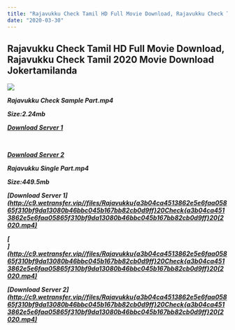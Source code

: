 ```yaml
---
title: "Rajavukku Check Tamil HD Full Movie Download, Rajavukku Check Tamil 2020 Movie Download Jokertamilanda"
date: "2020-03-30"
---
```


## Rajavukku Check Tamil HD Full Movie Download, Rajavukku Check Tamil 2020 Movie Download Jokertamilanda

![](https://images.moviebuff.com/38d4890d-cbb5-4c85-bd5b-d7f8f6b48aac?w=1000)

**_Rajavukku Check Sample Part.mp4_**

**_Size:2.24mb_**

**_[Download Server 1](http://c1.wetransfer.vip/files/Tamil{a3b04ca4513862e5e6faa05865f310bf9da13080b46bbc045b167bb82cb0d9ff}20Movies/Tamil{a3b04ca4513862e5e6faa05865f310bf9da13080b46bbc045b167bb82cb0d9ff}202020{a3b04ca4513862e5e6faa05865f310bf9da13080b46bbc045b167bb82cb0d9ff}20Movies/Rajavukku{a3b04ca4513862e5e6faa05865f310bf9da13080b46bbc045b167bb82cb0d9ff}20Check{a3b04ca4513862e5e6faa05865f310bf9da13080b46bbc045b167bb82cb0d9ff}20(2020){a3b04ca4513862e5e6faa05865f310bf9da13080b46bbc045b167bb82cb0d9ff}20/Rajavukku{a3b04ca4513862e5e6faa05865f310bf9da13080b46bbc045b167bb82cb0d9ff}20Check{a3b04ca4513862e5e6faa05865f310bf9da13080b46bbc045b167bb82cb0d9ff}20(2020){a3b04ca4513862e5e6faa05865f310bf9da13080b46bbc045b167bb82cb0d9ff}20Proper{a3b04ca4513862e5e6faa05865f310bf9da13080b46bbc045b167bb82cb0d9ff}20HDRip/Rajavukku{a3b04ca4513862e5e6faa05865f310bf9da13080b46bbc045b167bb82cb0d9ff}20Check{a3b04ca4513862e5e6faa05865f310bf9da13080b46bbc045b167bb82cb0d9ff}20(2020){a3b04ca4513862e5e6faa05865f310bf9da13080b46bbc045b167bb82cb0d9ff}20Sample{a3b04ca4513862e5e6faa05865f310bf9da13080b46bbc045b167bb82cb0d9ff}20(640x360).mp4)_**

**_[  
](http://c1.wetransfer.vip/files/Tamil{a3b04ca4513862e5e6faa05865f310bf9da13080b46bbc045b167bb82cb0d9ff}20Movies/Tamil{a3b04ca4513862e5e6faa05865f310bf9da13080b46bbc045b167bb82cb0d9ff}202020{a3b04ca4513862e5e6faa05865f310bf9da13080b46bbc045b167bb82cb0d9ff}20Movies/Rajavukku{a3b04ca4513862e5e6faa05865f310bf9da13080b46bbc045b167bb82cb0d9ff}20Check{a3b04ca4513862e5e6faa05865f310bf9da13080b46bbc045b167bb82cb0d9ff}20(2020){a3b04ca4513862e5e6faa05865f310bf9da13080b46bbc045b167bb82cb0d9ff}20/Rajavukku{a3b04ca4513862e5e6faa05865f310bf9da13080b46bbc045b167bb82cb0d9ff}20Check{a3b04ca4513862e5e6faa05865f310bf9da13080b46bbc045b167bb82cb0d9ff}20(2020){a3b04ca4513862e5e6faa05865f310bf9da13080b46bbc045b167bb82cb0d9ff}20Proper{a3b04ca4513862e5e6faa05865f310bf9da13080b46bbc045b167bb82cb0d9ff}20HDRip/Rajavukku{a3b04ca4513862e5e6faa05865f310bf9da13080b46bbc045b167bb82cb0d9ff}20Check{a3b04ca4513862e5e6faa05865f310bf9da13080b46bbc045b167bb82cb0d9ff}20(2020){a3b04ca4513862e5e6faa05865f310bf9da13080b46bbc045b167bb82cb0d9ff}20Sample{a3b04ca4513862e5e6faa05865f310bf9da13080b46bbc045b167bb82cb0d9ff}20(640x360).mp4)_**

**_[Download Server 2](http://c1.wetransfer.vip/files/Tamil{a3b04ca4513862e5e6faa05865f310bf9da13080b46bbc045b167bb82cb0d9ff}20Movies/Tamil{a3b04ca4513862e5e6faa05865f310bf9da13080b46bbc045b167bb82cb0d9ff}202020{a3b04ca4513862e5e6faa05865f310bf9da13080b46bbc045b167bb82cb0d9ff}20Movies/Rajavukku{a3b04ca4513862e5e6faa05865f310bf9da13080b46bbc045b167bb82cb0d9ff}20Check{a3b04ca4513862e5e6faa05865f310bf9da13080b46bbc045b167bb82cb0d9ff}20(2020){a3b04ca4513862e5e6faa05865f310bf9da13080b46bbc045b167bb82cb0d9ff}20/Rajavukku{a3b04ca4513862e5e6faa05865f310bf9da13080b46bbc045b167bb82cb0d9ff}20Check{a3b04ca4513862e5e6faa05865f310bf9da13080b46bbc045b167bb82cb0d9ff}20(2020){a3b04ca4513862e5e6faa05865f310bf9da13080b46bbc045b167bb82cb0d9ff}20Proper{a3b04ca4513862e5e6faa05865f310bf9da13080b46bbc045b167bb82cb0d9ff}20HDRip/Rajavukku{a3b04ca4513862e5e6faa05865f310bf9da13080b46bbc045b167bb82cb0d9ff}20Check{a3b04ca4513862e5e6faa05865f310bf9da13080b46bbc045b167bb82cb0d9ff}20(2020){a3b04ca4513862e5e6faa05865f310bf9da13080b46bbc045b167bb82cb0d9ff}20Sample{a3b04ca4513862e5e6faa05865f310bf9da13080b46bbc045b167bb82cb0d9ff}20(640x360).mp4)_**

**_Rajavukku Single Part.mp4_**

**_Size:449.5mb_**

**_[Download Server 1](http://c9.wetransfer.vip//files/Rajavukku{a3b04ca4513862e5e6faa05865f310bf9da13080b46bbc045b167bb82cb0d9ff}20Check{a3b04ca4513862e5e6faa05865f310bf9da13080b46bbc045b167bb82cb0d9ff}20(2020.mp4)_**

**_[  
](http://c9.wetransfer.vip//files/Rajavukku{a3b04ca4513862e5e6faa05865f310bf9da13080b46bbc045b167bb82cb0d9ff}20Check{a3b04ca4513862e5e6faa05865f310bf9da13080b46bbc045b167bb82cb0d9ff}20(2020.mp4)_**

**_[Download Server 2](http://c9.wetransfer.vip//files/Rajavukku{a3b04ca4513862e5e6faa05865f310bf9da13080b46bbc045b167bb82cb0d9ff}20Check{a3b04ca4513862e5e6faa05865f310bf9da13080b46bbc045b167bb82cb0d9ff}20(2020.mp4)_**
